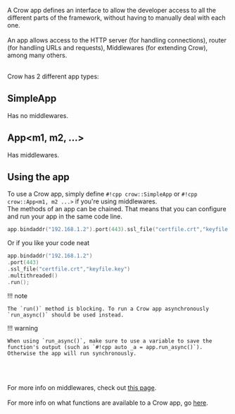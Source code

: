 A Crow app defines an interface to allow the developer access to all the different parts of the framework, without having to manually deal with each one.<br><br>
An app allows access to the HTTP server (for handling connections), router (for handling URLs and requests), Middlewares (for extending Crow), among many others.<br><br>

Crow has 2 different app types:

## SimpleApp
Has no middlewares.

## App&lt;m1, m2, ...&gt;
Has middlewares.

## Using the app
To use a Crow app, simply define `#!cpp crow::SimpleApp` or `#!cpp crow::App<m1, m2 ...>` if you're using middlewares.<br>
The methods of an app can be chained. That means that you can configure and run your app in the same code line.
``` cpp
app.bindaddr("192.168.1.2").port(443).ssl_file("certfile.crt","keyfile.key").multithreaded().run();
```
Or if you like your code neat
``` cpp
app.bindaddr("192.168.1.2")
.port(443)
.ssl_file("certfile.crt","keyfile.key")
.multithreaded()
.run();
```

!!! note

    The `run()` method is blocking. To run a Crow app asynchronously `run_async()` should be used instead.
    
!!! warning

    When using `run_async()`, make sure to use a variable to save the function's output (such as `#!cpp auto _a = app.run_async()`). Otherwise the app will run synchronously.

<br><br>

For more info on middlewares, check out [this page](middleware.md).<br><br>
For more info on what functions are available to a Crow app, go [here](../reference/classcrow_1_1_crow.html).
